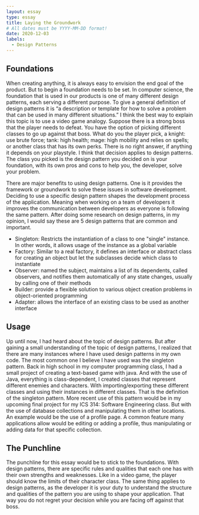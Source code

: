 ```yaml
---
layout: essay
type: essay
title: Laying the Groundwork
# All dates must be YYYY-MM-DD format!
date: 2020-12-03
labels:
  - Design Patterns
---
```


## Foundations

When creating anything, it is always easy to envision the end goal of the product. But to begin a foundation needs to be set. In computer science, the foundation that is used in our products is one of many different design patterns, each serving a different purpose. To give a general definition of design patterns it is “a description or template for how to solve a problem that can be used in many different situations.” I think the best way to explain this topic is to use a video game analogy. Suppose there is a strong boss that the player needs to defeat. You have the option of picking different classes to go up against that boss. What do you the player pick, a knight: use brute force; tank: high health; mage: high mobility and relies on spells; or another class that has its own perks. There is no right answer, if anything it depends on your playstyle. I think that decision applies to design patterns. The class you picked is the design pattern you decided on is your foundation, with its own pros and cons to help you, the developer, solve your problem. 

There are major benefits to using design patterns. One is it provides the framework or groundwork to solve these issues in software development. Deciding to use a specific design pattern shapes the development process of the application. Meaning when working on a team of developers it improves the communication between developers as everyone is following the same pattern. After doing some research on design patterns, in my opinion, I would say these are 5 design patterns that are common and important.

- Singleton: Restricts the instantiation of a class to one "single" instance. In other words, it allows usage of the instance as a global variable
- Factory: Similar to a real factory, it defines an interface or abstract class for creating an object but let the subclasses decide which class to instantiate
- Observer: named the subject, maintains a list of its dependents, called observers, and notifies them automatically of any state changes, usually by calling one of their methods
- Builder: provide a flexible solution to various object creation problems in object-oriented programming
- Adapter: allows the interface of an existing class to be used as another interface

## Usage

Up until now, I had heard about the topic of design patterns. But after gaining a small understanding of the topic of design patterns, I realized that there are many instances where I have used design patterns in my own code. The most common one I believe I have used was the singleton pattern. Back in high school in my computer programming class, I had a small project of creating a text-based game with java. And with the use of Java, everything is class-dependent, I created classes that represent different enemies and characters. With importing/exporting these different classes and using their instances in different classes. That is the definition of the singleton pattern. More recent use of this pattern would be in my upcoming final project for my ICS 314: Software Engineering class. But with the use of database collections and manipulating them in other locations. An example would be the use of a profile page. A common feature many applications allow would be editing or adding a profile, thus manipulating or adding data for that specific collection.

## The Punchline

The punchline for this essay would be to stick to the foundations. With design patterns, there are specific rules and qualities that each one has with their own strengths and weaknesses. Like in a video game, the player should know the limits of their character class. The same thing applies to design patterns, as the developer it is your duty to understand the structure and qualities of the pattern you are using to shape your application. That way you do not regret your decision while you are facing off against that boss. 
